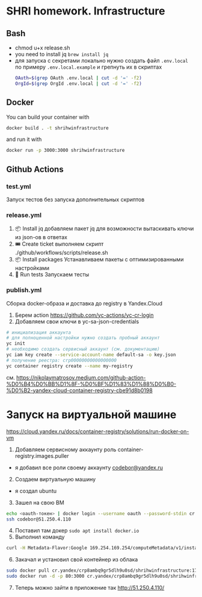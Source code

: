 # SHRI homework. Infrastructure

## Bash
- chmod u+x release.sh
- you need to install jq `brew install jq`
- для запуска с секретами локально нужно создать файл `.env.local` по примеру `.env.local.example`
  и грепнуть их в скриптах
  ```bash
  OAuth=$(grep OAuth .env.local | cut -d '=' -f2)
  OrgId=$(grep OrgId .env.local | cut -d '=' -f2)
  ```

## Docker
You can build your container with 
```bash
docker build . -t shrihwinfrastructure
```
and run it with
```bash
docker run -p 3000:3000 shrihwinfrastructure
```

## Github Actions
### test.yml
  Запуск тестов без запуска дополнительных скриптов
### release.yml
  1. 📦 Install jq
    добавляем пакет jq для возможности вытаскивать ключи из json-ов в ответах
  2. 🎟️ Create ticket
    выполняем скрипт ./github/workflows/scripts/release.sh
  3. 📦 Install packages
    Устанавливаем пакеты с оптимизированными настройками
  4. 🧪 Run tests
    Запускаем тесты
### publish.yml
Сборка docker-образа и доставка до registry в Yandex.Cloud
1. Берем action https://github.com/yc-actions/yc-cr-login
2. Добавляем свои ключи в yc-sa-json-credentials
```bash
# инициализация аккаунта
# для полноценной настройки нужно создать пробный аккаунт
yc init
# необходимо создать сервисный аккаунт (см. документацию)
yc iam key create --service-account-name default-sa -o key.json
# получение реестра: crp00000000000000000
yc container registry create --name my-registry
```
см. https://nikolaymatrosov.medium.com/github-action-%D0%B4%D0%BB%D1%8F-%D0%BF%D1%83%D1%88%D0%B0-%D0%B2-yandex-cloud-container-registry-cbe91d8b0198


# Запуск на виртуальной машине
https://cloud.yandex.ru/docs/container-registry/solutions/run-docker-on-vm
1. Добавляем сервисному аккаунту роль container-registry.images.puller
  - я добавил все роли своему аккаунту codebor@yandex.ru
2. Создаем виртуальную машину
  - я создал ubuntu
3. Зашел на свою ВМ
```bash
echo <oauth-токен> | docker login --username oauth --password-stdin cr.yandex
ssh codebor@51.250.4.110
```
4. Поставил там докер `sudo apt install docker.io`
5. Выполнил команду
```bash
curl -H Metadata-Flavor:Google 169.254.169.254/computeMetadata/v1/instance/service-accounts/default/token | cut -f1 -d',' | cut -f2 -d':' | tr -d '"' | sudo docker login --username iam --password-stdin cr.yandex
```
6. Закачал и установил свой контейнер из облака
```bash
sudo docker pull cr.yandex/crp8ambq9gr5dlh9u0sd/shrihwinfrastructure:17985340de0cb95f70dbfc9397cec6d08aa0323fc
sudo docker run -d -p 80:3000 cr.yandex/crp8ambq9gr5dlh9u0sd/shrihwinfrastructure:17985340de0cb95f70dbfc9397cec6d08aa0323fc
```
7. Теперь можно зайти в приложение так http://51.250.4.110/
  
